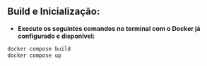 ## **Build e Inicialização:**

- **Execute os seguintes comandos no terminal com o Docker já configurado e disponível:**

```bash
docker compose build
docker compose up
```